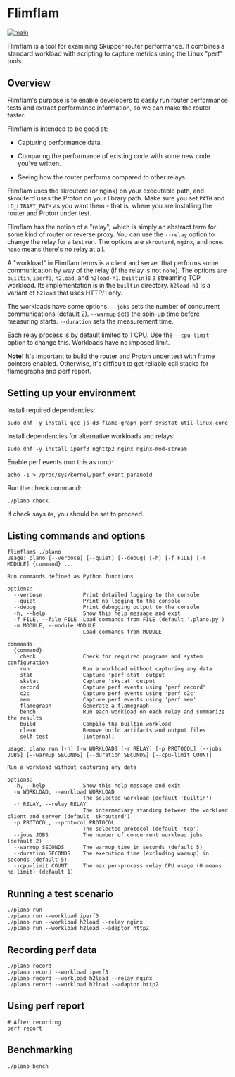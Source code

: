 # Flimflam

[![main](https://github.com/ssorj/flimflam/actions/workflows/main.yaml/badge.svg)](https://github.com/ssorj/flimflam/actions/workflows/main.yaml)

Flimflam is a tool for examining Skupper router performance.  It
combines a standard workload with scripting to capture metrics using
the Linux "perf" tools.

## Overview

<!-- * XXX Does: build the builtin workload, run the workload and relay -->
<!-- * XXX Does not: build the relay or non-builtin workload -->
<!-- * XXX The skrouterd under test is the one *you* installed -->
<!-- * XXX Skrouterd - note the number of worker threads -->

Flimflam's purpose is to enable developers to easily run router
performance tests and extract performance information, so we can make
the router faster.

Flimflam is intended to be good at:

* Capturing performance data.

* Comparing the performance of existing code with some new code you've
  written.

* Seeing how the router performs compared to other relays.

Flimflam uses the skrouterd (or nginx) on your executable path, and
skrouterd uses the Proton on your library path.  Make sure you set
`PATH` and `LD_LIBARY_PATH` as you want them - that is, where you are
installing the router and Proton under test.

Flimflam has the notion of a "relay", which is simply an abstract term
for some kind of router or reverse proxy.  You can use the `--relay`
option to change the relay for a test run.  The options are
`skrouterd`, `nginx`, and `none`.  `none` means there's no relay at
all.

A "workload" in Flimflam terms is a client and server that performs
some communication by way of the relay (if the relay is not `none`).
The options are `builtin`, `iperf3`, `h2load`, and `h2load-h1`.
`builtin` is a streaming TCP workload.  Its implementation is in the
`builtin` directory.  `h2load-h1` is a variant of `h2load` that uses
HTTP/1 only.

The workloads have some options.  `--jobs` sets the number of
concurrent communications (default 2).  `--warmup` sets the spin-up
time before measuring starts.  `--duration` sets the measurement time.

Each relay process is by default limited to 1 CPU.  Use the
`--cpu-limit` option to change this.  Workloads have no imposed limit.

**Note!**  It's important to build the router and Proton under test
with frame pointers enabled.  Otherwise, it's difficult to get
reliable call stacks for flamegraphs and perf report.

## Setting up your environment

Install required dependencies:

    sudo dnf -y install gcc js-d3-flame-graph perf sysstat util-linux-core

Install dependencies for alternative workloads and relays:

    sudo dnf -y install iperf3 nghttp2 nginx nginx-mod-stream

Enable perf events (run this as root):

    echo -1 > /proc/sys/kernel/perf_event_paranoid

Run the check command:

    ./plano check

If check says `OK`, you should be set to proceed.

## Listing commands and options

~~~
flimflam$ ./plano
usage: plano [--verbose] [--quiet] [--debug] [-h] [-f FILE] [-m MODULE] {command} ...

Run commands defined as Python functions

options:
  --verbose             Print detailed logging to the console
  --quiet               Print no logging to the console
  --debug               Print debugging output to the console
  -h, --help            Show this help message and exit
  -f FILE, --file FILE  Load commands from FILE (default '.plano.py')
  -m MODULE, --module MODULE
                        Load commands from MODULE

commands:
  {command}
    check               Check for required programs and system configuration
    run                 Run a workload without capturing any data
    stat                Capture 'perf stat' output
    skstat              Capture 'skstat' output
    record              Capture perf events using 'perf record'
    c2c                 Capture perf events using 'perf c2c'
    mem                 Capture perf events using 'perf mem'
    flamegraph          Generate a flamegraph
    bench               Run each workload on each relay and summarize the results
    build               Compile the builtin workload
    clean               Remove build artifacts and output files
    self-test           [internal]
~~~

~~~
usage: plano run [-h] [-w WORKLOAD] [-r RELAY] [-p PROTOCOL] [--jobs JOBS] [--warmup SECONDS] [--duration SECONDS] [--cpu-limit COUNT]

Run a workload without capturing any data

options:
  -h, --help            Show this help message and exit
  -w WORKLOAD, --workload WORKLOAD
                        The selected workload (default 'builtin')
  -r RELAY, --relay RELAY
                        The intermediary standing between the workload client and server (default 'skrouterd')
  -p PROTOCOL, --protocol PROTOCOL
                        The selected protocol (default 'tcp')
  --jobs JOBS           The number of concurrent workload jobs (default 2)
  --warmup SECONDS      The warmup time in seconds (default 5)
  --duration SECONDS    The execution time (excluding warmup) in seconds (default 5)
  --cpu-limit COUNT     The max per-process relay CPU usage (0 means no limit) (default 1)
~~~

## Running a test scenario

    ./plano run
    ./plano run --workload iperf3
    ./plano run --workload h2load --relay nginx
    ./plano run --workload h2load --adaptor http2

## Recording perf data

    ./plano record
    ./plano record --workload iperf3
    ./plano record --workload h2load --relay nginx
    ./plano record --workload h2load --adaptor http2

## Using perf report

    # After recording
    perf report

## Benchmarking

    ./plano bench
